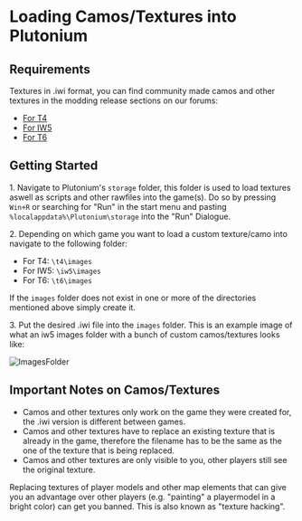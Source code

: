 # Loading Camos/Textures into Plutonium

## Requirements

Textures in .iwi format, you can find community made camos and other textures in the modding release sections on our forums:

- [For T4](https://forum.plutonium.pw/category/40/waw-modding-releases-resources)
- [For IW5](https://forum.plutonium.pw/category/27/mw3-modding-releases-resources)
- [For T6](https://forum.plutonium.pw/category/23/bo2-modding-releases-resources)

## Getting Started

1\. Navigate to Plutonium's `storage` folder, this folder is used to load textures aswell as scripts and other rawfiles into the game(s). Do so by pressing `Win+R` or searching for "Run" in the start menu and pasting `%localappdata%\Plutonium\storage` into the "Run" Dialogue.

2\. Depending on which game you want to load a custom texture/camo into navigate to the following folder:

- For T4:  `\t4\images`
- For IW5: `\iw5\images`
- For T6: `\t6\images`

<Alert variant="warning">

If the `images` folder does not exist in one or more of the directories mentioned above simply create it.

</Alert>

3\. Put the desired .iwi file into the `images` folder. This is an example image of what an iw5 images folder with a bunch of custom camos/textures looks like:

![ImagesFolder](https://i.imgur.com/mc8ekrR.png)

## Important Notes on Camos/Textures

- Camos and other textures only work on the game they were created for, the .iwi version is different between games.
- Camos and other textures have to replace an existing texture that is already in the game, therefore the filename has to be the same as the one of the texture that is being replaced.
- Camos and other textures are only visible to you, other players still see the original texture.

<Alert variant="warning">

Replacing textures of player models and other map elements that can give you an advantage over other players (e.g. "painting" a playermodel in a bright color) can get you banned. This is also known as "texture hacking".

</Alert>
